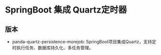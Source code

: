 # SpringBoot 集成 Quartz定时器

## 版本

- panda-quartz-persistence-morejob: SpringBoot项目集成Quartz，支持定时执行任务、数据库持久化、多任务管理。
